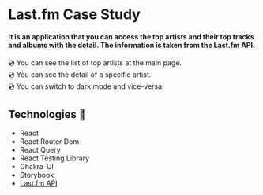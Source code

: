 # Last.fm Case Study 

#### It is an application that you can access the top artists and their top tracks and albums with the detail. The information is taken from the Last.fm API. 

💿 You can see the list of top artists at the main page.  
💿 You can see the detail of a specific artist.  
💿 You can switch to dark mode and vice-versa.

## Technologies 🚀
- React
- React Router Dom
- React Query
- React Testing Library
- Chakra-UI
- Storybook
- [Last.fm API](https://www.last.fm/tr/api)


